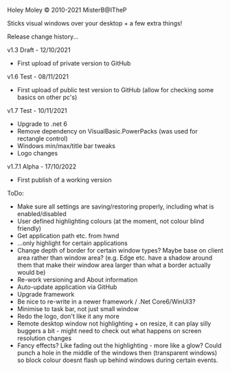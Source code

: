 ﻿Holey Moley
© 2010-2021 MisterB@ITheP

Sticks visual windows over your desktop + a few extra things!

Release change history...

v1.3 Draft - 12/10/2021
- First upload of private version to GitHub

v1.6 Test - 08/11/2021
- First upload of public test version to GitHub (allow for checking some basics on other pc's)

v1.7 Test - 10/11/2021
- Upgrade to .net 6
- Remove dependency on VisualBasic.PowerPacks (was used for rectangle control)
- Windows min/max/title bar tweaks
- Logo changes

v1.7.1 Alpha - 17/10/2022
- First publish of a working version

ToDo:
- Make sure all settings are saving/restoring properly, including what is enabled/disabled
- User defined highlighting colours (at the moment, not colour blind friendly)
- Get application path etc. from hwnd
- ...only highlight for certain applications
- Change depth of border for certain window types? Maybe base on client area rather than window area? (e.g. Edge etc. have a shadow around them that make their window area larger than what a border actually would be)
- Re-work versioning and About information
- Auto-update application via GitHub
- Upgrade framework
- Be nice to re-write in a newer framework / .Net Core6/WinUI3?
- Minimise to task bar, not just small window
- Redo the logo, don't like it any more
- Remote desktop window not highlighting + on resize, it can play silly buggers a bit - might need to check out what happens on screen resolution changes
- Fancy effects? Like fading out the highlighting - more like a glow? Could punch a hole in the middle of the windows then (transparent windows) so block colour doesnt flash up behind windows during certain events.
